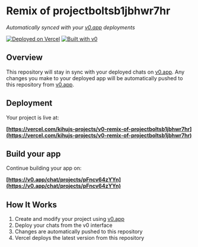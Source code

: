 # Remix of projectboltsb1jbhwr7hr

*Automatically synced with your [v0.app](https://v0.app) deployments*

[![Deployed on Vercel](https://img.shields.io/badge/Deployed%20on-Vercel-black?style=for-the-badge&logo=vercel)](https://vercel.com/kihujs-projects/v0-remix-of-projectboltsb1jbhwr7hr)
[![Built with v0](https://img.shields.io/badge/Built%20with-v0.app-black?style=for-the-badge)](https://v0.app/chat/projects/pFncv64zYYn)

## Overview

This repository will stay in sync with your deployed chats on [v0.app](https://v0.app).
Any changes you make to your deployed app will be automatically pushed to this repository from [v0.app](https://v0.app).

## Deployment

Your project is live at:

**[https://vercel.com/kihujs-projects/v0-remix-of-projectboltsb1jbhwr7hr](https://vercel.com/kihujs-projects/v0-remix-of-projectboltsb1jbhwr7hr)**

## Build your app

Continue building your app on:

**[https://v0.app/chat/projects/pFncv64zYYn](https://v0.app/chat/projects/pFncv64zYYn)**

## How It Works

1. Create and modify your project using [v0.app](https://v0.app)
2. Deploy your chats from the v0 interface
3. Changes are automatically pushed to this repository
4. Vercel deploys the latest version from this repository
